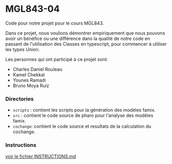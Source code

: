 # MGL843-04
Code pour notre projet pour le cours MGL843. 

Dans ce projet, nous voulions démontrer empiriquement que nous pouvons avoir un bénéfice ou une différence dans la qualité de notre code en passant de l'utilisation des Classes en typescript, pour commencer à utiliser les types Union.

Les personnes qui ont participé à ce projet sont:
- Charles Daniel Rouleau
- Kamel Chekkal
- Younes Ramadi
- Bruno Moya Ruiz

### Directories

* `scripts` : contient les scripts pour la génération des modèles famix.
* `src` : contient le code source de pharo pour l'analyse des modèles famix.
* `cochange`: contient le code source et resultats de la calculation du cochange.

### Instructions

[voir le fichier INSTRUCTIONS.md](INSTRUCTIONS.md)

